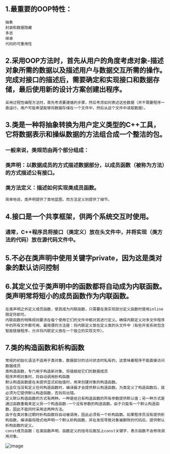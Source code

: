 ## 1.最重要的OOP特性：
    抽象
    封装和数据隐藏
    多态
    继承
    代码的可重用性
## 2.采用OOP方法时，首先从用户的角度考虑对象-描述对象所需的数据以及描述用户与数据交互所需的操作。完成对接口的描述后，需要确定和实现接口和数据存储，最后使用新的设计方案创建出程序。
    采用过程性编程方法时，首先考虑要遵循的步骤，然后考虑如何表述这些数据（并不需要程序一直运行，用户可能希望能够将数据存储在一个文件中，然后从这个文件中读取数据）。
## 3.类是一种将抽象转换为用户定义类型的C++工具，它将数据表示和操纵数据的方法组合成一个整洁的包。
### 一般来说，类规范由两个部分组成：
### 类声明：以数据成员的方式描述数据部分，以成员函数（被称为方法）的方式描述公有接口。
### 类方法定义：描述如何实现类成员函数。  
    简单地说，类声明提供了类地蓝图，而方法定义则提供了细节。
## 4.接口是一个共享框架，供两个系统交互时使用。
### 通常，C++程序员将接口（类定义）放在头文件中，并将实现（类方法的代码）放在源代码文件中。
## 5.不必在类声明中使用关键字private，因为这是类对象的默认访问控制
## 6.其定义位于类声明中的函数都将自动成为内联函数。类声明常将短小的成员函数作为内联函数。
    在类声明之外定义成员函数，使其成为内联函数，只需要在类实现部分定义函数时使用inline限定符即可。
    内联函数的特殊规则要求在每个使用它们的文件中都对其进行定义。确保内联定义对多文件程序中的所有文件都可用、最简便的方法是：将内联定义放在定义类的头文件中（有些开发系统包含智能链接程序，允许将内联定义放在一个独立的实现文件）。
## 7.类的构造函数和析构函数
    常规的初始化语法不适用于类对象，数据部分的访问状态时私有的，这意味着程序不能直接访问数据成员
    类构造函数，专门用于构造新对象、将值赋给它们的数据成员
    程序声明对象时，将自动调用析构函数
    默认构造函数是在未提供显式初始值时，用来创建对象的构造函数。
    当且仅当没有定义任何构造函数时，编译器才会提供默认构造函数。为类定义了构造函数后，就必须为它提供默认构造函数，否则将出错。
    定义默认构造函数的方式有两种。一种是给已有构造函数的所有参数提供默认值；另一种方式是通过函数重载来定义另一个构造函数-一个没有参数的构造函数。由于只能有一个默认构造函数，因此不能同时采用这两种方法。
    由于在类对象过期时析构函数将自动被调用，因此必须有一个析构函数。如果程序员没有提供析构函数，编译器将隐式地声明一个默认析构函数，并在发现导致对象被删除的代码后，提供默认析构函数的定义。
    const成员函数：在类函数声明、函数定义的括号后面加上const关键字，表示函数不会修改调用对象。
![image](https://github.com/liam1992-web/cpp_study_notes/assets/61104738/e7dbf0de-2427-48f3-a479-05b47a4b8d92)
    
